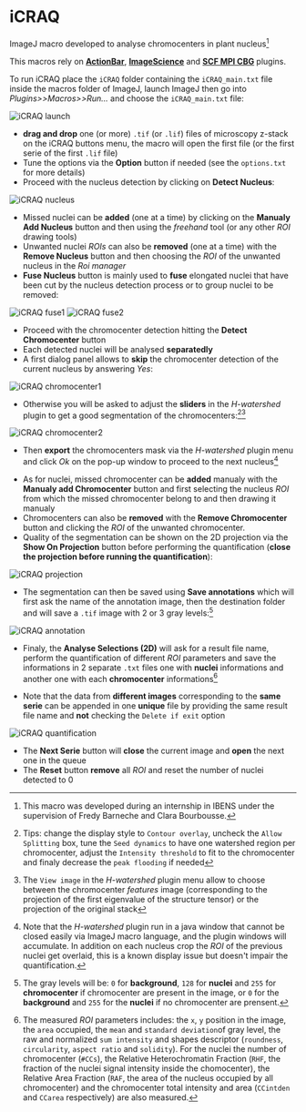 # iCRAQ
ImageJ macro developed to analyse chromocenters in plant nucleus[^1]
[^1]: This macro was developed during an internship in IBENS under the supervision of Fredy Barneche and Clara Bourbousse.

This macros rely on [**ActionBar**](https://figshare.com/articles/Custom_toolbars_and_mini_applications_with_Action_Bar/3397603), [**ImageScience**](https://sites.imagej.net/ImageScience/) and [**SCF MPI CBG**](https://sites.imagej.net/SCF-MPI-CBG/) plugins.

To run iCRAQ place the `iCRAQ` folder containing the `iCRAQ_main.txt` file inside the macros folder of ImageJ, launch ImageJ then go into *Plugins>>Macros>>Run...* and choose the `iCRAQ_main.txt` file:

![iCRAQ launch](/Exemple/Illustration/iCRAQ_001.png)

* **drag and drop** one (or more) `.tif` (or `.lif`) files of microscopy z-stack on the iCRAQ buttons menu, the macro will open the first file (or the first serie of the first `.lif` file)
* Tune the options via the **Option** button if needed (see the `options.txt` for more details)
* Proceed with the nucleus detection by clicking on **Detect Nucleus**:

![iCRAQ nucleus](/Exemple/Illustration/iCRAQ_002.png)

* Missed nuclei can be **added** (one at a time) by clicking on the **Manualy Add Nucleus** button and then using the *freehand* tool (or any other *ROI* drawing tools)
* Unwanted nuclei *ROIs* can also be **removed** (one at a time) with the **Remove Nucleus** button and then choosing the *ROI* of the unwanted nucleus in the *Roi manager*
* **Fuse Nucleus** button is mainly used to **fuse** elongated nuclei that have been cut by the nucleus detection process or to group nuclei to be removed:

![iCRAQ fuse1](/Exemple/Illustration/iCRAQ_003.png)
![iCRAQ fuse2](/Exemple/Illustration/iCRAQ_004.png)

* Proceed with the chromocenter detection hitting the **Detect Chromocenter** button
* Each detected nuclei will be analysed **separatedly**
* A first dialog panel allows to **skip** the chromocenter detection of the current nucleus by answering *Yes*:

![iCRAQ chromocenter1](/Exemple/Illustration/iCRAQ_005.png)

* Otherwise you will be asked to adjust the **sliders** in the *H-watershed* plugin to get a good segmentation of the chromocenters:[^2][^3]

![iCRAQ chromocenter2](/Exemple/Illustration/iCRAQ_006.png)

[^2]: Tips: change the display style to `Contour overlay`, uncheck the `Allow Splitting` box, tune the `Seed dynamics` to have one watershed region per chromocenter, adjust the `Intensity threshold` to fit to the chromocenter and finaly decrease the `peak flooding` if needed
[^3]: The `View image` in the *H-watershed* plugin menu allow to choose between the chromocenter *features* image (corresponding to the projection of the first eigenvalue of the structure tensor) or the projection of the original stack
* Then **export** the chromocenters mask via the *H-watershed* plugin menu and click *Ok* on the pop-up window to proceed to the next nucleus[^4]
[^4]: Note that the *H-watershed* plugin run in a java window that cannot be closed easily via ImageJ macro language, and the plugin windows will accumulate. In addition on each nucleus crop the *ROI* of the previous nuclei get overlaid, this is a known display issue but doesn't impair the quantification.
* As for nuclei, missed chromocenter can be **added** manualy with the **Manualy add Chromocenter** button and first selecting the nucleus *ROI* from which the missed chromocenter belong to and then drawing it manualy
* Chromocenters can also be **removed** with the **Remove Chromocenter** button and clicking the *ROI* of the unwanted chromocenter.
* Quality of the segmentation can be shown on the 2D projection via the **Show On Projection** button before performing the quantification (**close the projection before running the quantification**):

![iCRAQ projection](/Exemple/Illustration/iCRAQ_007.png)

* The segmentation can then be saved using **Save annotations** which will first ask the name of the annotation image, then the destination folder and will save a `.tif` image with 2 or 3 gray levels:[^5]
[^5]: The gray levels will be: `0` for **background**, `128` for **nuclei** and `255` for **chromocenter** if chromocenter are present in the image, or `0` for the **background** and `255` for the **nuclei** if no chromocenter are prensent.

![iCRAQ annotation](/Exemple/Illustration/iCRAQ_008.png)

* Finaly, the **Analyse Selections (2D)** will ask for a result file name, perform the quantification of different *ROI* parameters and save the informations in 2 separate `.txt` files one with **nuclei** informations and another one with each **chromocenter** informations[^6]
[^6]: The measured *ROI* parameters includes: the `x`, `y` position in the image, the `area` occupied, the `mean` and `standard deviation`of gray level, the raw and normalized `sum intensity` and shapes descriptor (`roundness`, `circularity`, `aspect ratio` and `solidity`). For the nuclei the number of chromocenter (`#CCs`), the Relative Heterochromatin Fraction (`RHF`, the fraction of the nuclei signal intensity inside the chomocenter), the Relative Area Fraction (`RAF`, the area of the nucleus occupied by all chromocenter) and the chromocenter total intensity and area (`CCintden` and `CCarea` respectively) are also measured.
* Note that the data from **different images** corresponding to the **same serie** can be appended in one **unique** file by providing the same result file name and **not** checking the `Delete if exit` option

![iCRAQ quantification](/Exemple/Illustration/iCRAQ_009.png)

* The **Next Serie** button will **close** the current image and **open** the next one in the queue
* The **Reset** button **remove** all *ROI* and reset the number of nuclei detected to 0
